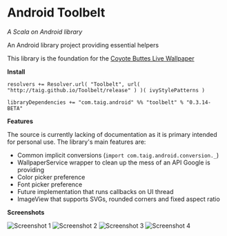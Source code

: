# Android Toolbelt
*A Scala on Android library*

An Android library project providing essential helpers

This library is the foundation for the [Coyote Buttes Live Wallpaper](https://play.google.com/store/apps/details?id=com.taig.wallpaper.coyote_buttes)

**Install**

````
resolvers += Resolver.url( "Toolbelt", url( "http://taig.github.io/Toolbelt/release" ) )( ivyStylePatterns )

libraryDependencies += "com.taig.android" %% "toolbelt" % "0.3.14-BETA"
````

**Features**

The source is currently lacking of documentation as it is primary intended for personal use. The library's main features are:

- Common implicit conversions (`import com.taig.android.conversion._`)
- WallpaperService wrapper to clean up the mess of an API Google is providing
- Color picker preference
- Font picker preference
- Future implementation that runs callbacks on UI thread
- ImageView that supports SVGs, rounded corners and fixed aspect ratio

**Screenshots**

![Screenshot 1](http://taig.github.io/Toolbelt/asset/1.png)
![Screenshot 2](http://taig.github.io/Toolbelt/asset/2.png)
![Screenshot 3](http://taig.github.io/Toolbelt/asset/3.png)
![Screenshot 4](http://taig.github.io/Toolbelt/asset/4.png)
